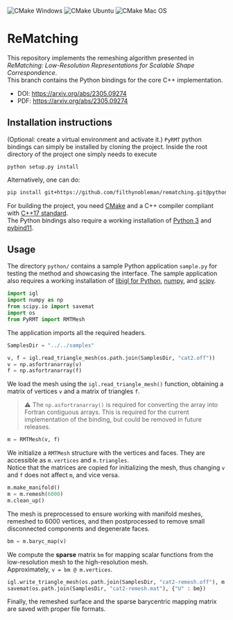![CMake Windows](https://github.com/filthynobleman/rematching/actions/workflows/cmake-windows.yml/badge.svg)
![CMake Ubuntu](https://github.com/filthynobleman/rematching/actions/workflows/cmake-ubuntu.yml/badge.svg)
![CMake Mac OS](https://github.com/filthynobleman/rematching/actions/workflows/cmake-macos.yml/badge.svg)

# ReMatching
This repository implements the remeshing algorithm presented in *ReMatching: Low-Resolution Representations for Scalable Shape Correspondence*.  
This branch contains the Python bindings for the core C++ implementation.
- DOI: https://arxiv.org/abs/2305.09274
- PDF: https://arxiv.org/abs/2305.09274

## Installation instructions
(Optional: create a virtual environment and activate it.)
`PyRMT` python bindings can simply be installed by cloning the project. Inside the root directory of the project one simply needs to execute
```
python setup.py install
```

Alternatively, one can do:

```bash
pip install git+https://github.com/filthynobleman/rematching.git@python-binding
```

For building the project, you need [CMake](https://cmake.org/) and a C++ compiler compliant with [C++17 standard](https://en.cppreference.com/w/cpp/compiler_support/17).  
The Python bindings also require a working installation of [Python 3](https://www.python.org/) and [pybind11](https://pybind11.readthedocs.io/en/stable/installing.html).  


## Usage
The directory `python/` contains a sample Python application `sample.py` for testing the method and showcasing the interface.
The sample application also requires a working installation of [libigl for Python](https://libigl.github.io/libigl-python-bindings/), [numpy](https://numpy.org/), and [scipy](https://scipy.org/).  


```python
import igl
import numpy as np
from scipy.io import savemat
import os
from PyRMT import RMTMesh
```
The application imports all the required headers.

```python
SamplesDir = "../../samples"

v, f = igl.read_triangle_mesh(os.path.join(SamplesDir, "cat2.off"))
v = np.asfortranarray(v)
f = np.asfortranarray(f)
```
We load the mesh using the `igl.read_triangle_mesh()` function, obtaining a matrix of vertices `v` and a matrix of triangles `f`.  
> :warning: The `np.asfortranarray()` is required for converting the array into Fortran contiguous arrays. This is required for the current implementation of the binding, but could be removed in future releases.

```python
m = RMTMesh(v, f)
```
We initialize a `RMTMesh` structure with the vertices and faces. They are accessible as `m.vertices` and `m.triangles`.  
Notice that the matrices are copied for initializing the mesh, thus changing `v` and `f` does not affect `m`, and vice versa.

```python
m.make_manifold()
m = m.remesh(6000)
m.clean_up()
```
The mesh is preprocessed to ensure working with manifold meshes, remeshed to 6000 vertices, and then postprocessed to remove small disconnected components and degenerate faces.

```python
bm = m.baryc_map(v)
```
We compute the **sparse** matrix `bm` for mapping scalar functions from the low-resolution mesh to the high-resolution mesh.  
Approximately, `v = bm @ m.vertices`.

```python
igl.write_triangle_mesh(os.path.join(SamplesDir, "cat2-remesh.off"), m.vertices, m.triangles)
savemat(os.path.join(SamplesDir, "cat2-remesh.mat"), {"U" : bm})
```
Finally, the remeshed surface and the sparse barycentric mapping matrix are saved with proper file formats.
